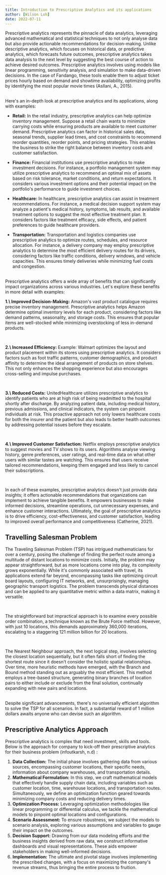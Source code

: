 ```yaml
---
title: Introduction to Prescriptive Analytics and its applications
author: [Wilson Loh]
date: 2022-07-11
---
```


Prescriptive analytics represents the pinnacle of data analytics, leveraging advanced mathematical and statistical techniques to not only analyse data but also provide actionable recommendations for decision-making. Unlike descriptive analytics, which focuses on historical data, or predictive analytics, which forecasts future outcomes, prescriptive analytics takes data analysis to the next level by suggesting the best course of action to achieve desired outcomes. 
Prescriptive analytics involves using models like linear programming, sensitivity analysis, and simulation to make data-driven decisions. In the case of Fandango, these tools enable them to adjust ticket prices hourly based on demand and showtime availability, optimizing profits by identifying the most popular movie times (Asllani, A., 2015). 

<br>
Here's an in-depth look at prescriptive analytics and its applications, along with examples:

- **Retail:** In the retail industry, prescriptive analytics can help optimize inventory management. Suppose a retail chain wants to minimize carrying costs while ensuring products are available to meet customer demand. Prescriptive analytics can factor in historical sales data, seasonal trends, supplier lead times, and cost constraints to recommend reorder quantities, reorder points, and pricing strategies. This enables the business to strike the right balance between inventory costs and customer satisfaction.

- **Finance:** Financial institutions use prescriptive analytics to make investment decisions. For instance, a portfolio management system may utilize prescriptive analytics to recommend an optimal mix of assets based on risk tolerance, market conditions, and return expectations. It considers various investment options and their potential impact on the portfolio's performance to guide investment choices.

- **Healthcare:** In healthcare, prescriptive analytics can assist in treatment recommendations. For instance, a medical decision support system may analyze a patient's medical history, symptoms, lab results, and available treatment options to suggest the most effective treatment plan. It considers factors like treatment efficacy, side effects, and patient preferences to guide healthcare providers.

- **Transportation:** Transportation and logistics companies use prescriptive analytics to optimize routes, schedules, and resource allocation. For instance, a delivery company may employ prescriptive analytics to determine the most efficient delivery routes for its drivers, considering factors like traffic conditions, delivery windows, and vehicle capacities. This ensures timely deliveries while minimizing fuel costs and congestion.

<br>
Prescriptive analytics offers a wide array of benefits that can significantly impact organizations across various industries. Let's explore these benefits in more detail with examples:

<br>

**1.\ Improved Decision-Making:** Amazon's vast product catalogue requires precise inventory management. Prescriptive analytics helps Amazon determine optimal inventory levels for each product, considering factors like demand patterns, seasonality, and storage costs. This ensures that popular items are well-stocked while minimizing overstocking of less in-demand products.

<br>

**2.\ Increased Efficiency:** Example: Walmart optimizes the layout and product placement within its stores using prescriptive analytics. It considers factors such as foot traffic patterns, customer demographics, and product affinity to determine the ideal arrangement of products on store shelves. This not only enhances the shopping experience but also encourages cross-selling and impulse purchases.

<br>

**3.\ Reduced Costs:** UnitedHealthcare utilizes prescriptive analytics to identify patients who are at high risk of being readmitted to the hospital shortly after discharge. By analyzing patient data, including medical history, previous admissions, and clinical indicators, the system can pinpoint individuals at risk. This proactive approach not only lowers healthcare costs for both the insurer and the patient but also leads to better health outcomes by addressing potential issues before they escalate.

<br>

**4.\ Improved Customer Satisfaction:** Netflix employs prescriptive analytics to suggest movies and TV shows to its users. Algorithms analyse viewing history, genre preferences, user ratings, and real-time data on what other users with similar tastes are watching. This ensures that users receive tailored recommendations, keeping them engaged and less likely to cancel their subscriptions.

<br>

In each of these examples, prescriptive analytics doesn't just provide data insights; it offers actionable recommendations that organizations can implement to achieve tangible benefits. It empowers businesses to make informed decisions, streamline operations, cut unnecessary expenses, and enhance customer interactions. Ultimately, the goal of prescriptive analytics is to drive efficiency, cost-effectiveness, and customer satisfaction, leading to improved overall performance and competitiveness (Catherine, 2021).


## Travelling Salesman Problem

The Traveling Salesman Problem (TSP) has intrigued mathematicians for over a century, posing the challenge of finding the perfect route among a multitude of distant locations to minimize costs. Initially, the problem may appear straightforward, but as more locations come into play, its complexity grows exponentially. While it's commonly associated with travel, its applications extend far beyond, encompassing tasks like optimizing circuit board layouts, configuring IT networks, and, unsurprisingly, managing geographic transport logistics. The problem transcends physical distances and can be applied to any quantitative metric within a data matrix, making it versatile.

<br>

The straightforward but impractical approach is to examine every possible order combination, a technique known as the Brute Force method. However, with just 10 locations, this demands approximately 360,000 iterations, escalating to a staggering 121 million billion for 20 locations. 

<br>

The Nearest Neighbour approach, the next logical step, involves selecting the closest location sequentially, but it often falls short of finding the shortest route since it doesn't consider the holistic spatial relationships. Over time, more heuristic methods have emerged, with the Branch and Bound method standing out as arguably the most efficient. This method employs a tree-based structure, generating binary branches of location pairs to either include or exclude from the final solution, continually expanding with new pairs and locations.

<br>
Despite significant advancements, there's no universally efficient algorithm to solve the TSP for all scenarios. In fact, a substantial reward of 1 million dollars awaits anyone who can devise such an algorithm.

## Prescriptive Analytics Approach
Prescriptive analytics is complex that need investment, skills and tools. Below is the approach for company to kick-off their prescriptive analytics for their business problem (infoutkarsh, n.d) :

1.	**Data Collection:** The initial phase involves gathering data from various sources, encompassing customer locations, their specific needs, information about company warehouses, and transportation details.
2.	**Mathematical Formulation:** In this step, we craft mathematical models that effectively handle supply chain data, including variables such as customer location, time, warehouse locations, and transportation routes. Simultaneously, we define an optimization function geared towards minimizing company costs and reducing delivery times.
3.	**Optimization Process:** Leveraging optimization methodologies like linear programming or differential calculus, we tackle the mathematical models to pinpoint optimal locations and configurations.
4.	**Scenario Assessment:** To ensure robustness, we subject the models to scenario analysis, exploring various assumptions and variables to gauge their impact on the outcomes.
5.	**Decision Support:** Drawing from our data modeling efforts and the business insights derived from raw data, we construct informative dashboards and visual representations. These aids empower stakeholders in making well-informed decisions.
6.	**Implementation:** The ultimate and pivotal stage involves implementing the prescribed changes, with a focus on maximizing the company's revenue streams, thus bringing the entire process to fruition.


